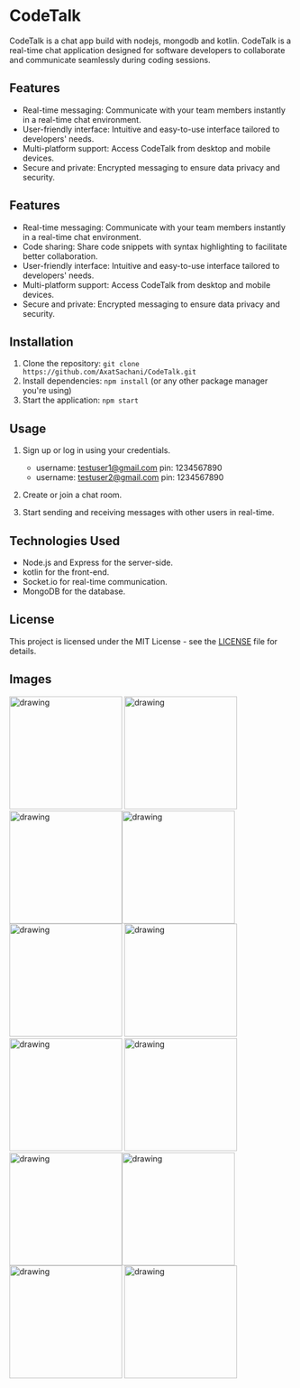 # CodeTalk
CodeTalk is a chat app build with nodejs, mongodb and kotlin.
CodeTalk is a real-time chat application designed for software developers to collaborate and communicate seamlessly during coding sessions.

## Features

- Real-time messaging: Communicate with your team members instantly in a real-time chat environment.
- User-friendly interface: Intuitive and easy-to-use interface tailored to developers' needs.
- Multi-platform support: Access CodeTalk from desktop and mobile devices.
- Secure and private: Encrypted messaging to ensure data privacy and security.


## Features

- Real-time messaging: Communicate with your team members instantly in a real-time chat environment.
- Code sharing: Share code snippets with syntax highlighting to facilitate better collaboration.
- User-friendly interface: Intuitive and easy-to-use interface tailored to developers' needs.
- Multi-platform support: Access CodeTalk from desktop and mobile devices.
- Secure and private: Encrypted messaging to ensure data privacy and security.


## Installation

1. Clone the repository: `git clone https://github.com/AxatSachani/CodeTalk.git`
2. Install dependencies: `npm install` (or any other package manager you're using)
3. Start the application: `npm start`


## Usage

1. Sign up or log in using your credentials.
   * username: testuser1@gmail.com pin: 1234567890
   * username: testuser2@gmail.com pin: 1234567890

2. Create or join a chat room.
3. Start sending and receiving messages with other users in real-time.


## Technologies Used

- Node.js and Express for the server-side.
- kotlin for the front-end.
- Socket.io for real-time communication.
- MongoDB for the database.


## License

This project is licensed under the MIT License - see the [LICENSE](LICENSE) file for details.


## Images
<img src=https://axat.b-cdn.net/CodeTalk/1.JPEG alt="drawing" style="width:200px;"/> <img src=https://axat.b-cdn.net/CodeTalk/1.JPEG alt="drawing" style="width:200px;"/> <img src=https://axat.b-cdn.net/CodeTalk/1.JPEG alt="drawing" style="width:200px;"/><img src=https://axat.b-cdn.net/CodeTalk/1.JPEG alt="drawing" style="width:200px;"/> <img src=https://axat.b-cdn.net/CodeTalk/1.JPEG alt="drawing" style="width:200px;"/> <img src=https://axat.b-cdn.net/CodeTalk/1.JPEG alt="drawing" style="width:200px;"/><img src=https://axat.b-cdn.net/CodeTalk/1.JPEG alt="drawing" style="width:200px;"/> <img src=https://axat.b-cdn.net/CodeTalk/1.JPEG alt="drawing" style="width:200px;"/> <img src=https://axat.b-cdn.net/CodeTalk/1.JPEG alt="drawing" style="width:200px;"/><img src=https://axat.b-cdn.net/CodeTalk/1.JPEG alt="drawing" style="width:200px;"/> <img src=https://axat.b-cdn.net/CodeTalk/1.JPEG alt="drawing" style="width:200px;"/> <img src=https://axat.b-cdn.net/CodeTalk/1.JPEG alt="drawing" style="width:200px;"/>
